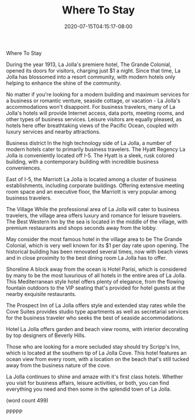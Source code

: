 ﻿---
title: "Where To Stay"
date: 2020-07-15T04:15:17-08:00
description: "La Jolla California Tips for Web Success"
featured_image: "/images/La Jolla California.jpg"
tags: ["La Jolla California"]
---

Where To Stay

During the year 1913, La Jolla's premiere hotel, The
Grande Colonial, opened its doors for visitors,
charging just $1 a night.  Since that time, La 
Jolla has blossomed into a resort community, with
modern hotels only helping to enhance the shine
of the community.

No matter if you're looking for a modern building
and maximum services for a business or romantic 
venture, seaside cottage, or vacation - La Jolla's
accommodations won't disappoint.  For business
travelers, many of La Jolla's hotels will provide
Internet access, data ports, meeting rooms, and
other types of business services.  Leisure visitors
are equally pleased, as hotels here offer breathtaking
views of the Pacific Ocean, coupled with luxury
services and nearby attractions.

Business district
In the high technology side of La Jolla, a number
of modern hotels cater to primarily business 
travelers.  The Hyatt Regency La Jolla is 
conveniently located off I-5.  The Hyatt is a sleek,
rusk colored building, with a contemporary building
with incredible business conveniences.

East of I-5, the Marriott La Jolla is located among
a cluster of business establishments, including
corporate buildings.  Offering extensive meeting
room space and an executive floor, the Marriott is
very popular among business travelers.

The Village
While the professional area of La Jolla will cater
to business travelers, the village area offers
luxury and romance for leisure travelers.  The
Best Western Inn by the sea is located in the middle
of the village, with premium restaurants and shops
seconds away from the lobby.

May consider the most famous hotel in the village
area to be The Grande Colonial, which is very well
known for its $1 per day rate upon opening.  The
historical building has been renovated several
times, now with beach views and in close proximity
to the best dining room La Jolla has to offer.

Shoreline
A block away from the ocean is Hotel Parisi, which
is considered by many to be the most luxurious of
all hotels in the entire area of La Jolla.  This
Mediterranean style hotel offers plenty of elegance,
from the flowing fountain outdoors to the VIP 
seating that's provided for hotel guests at the
nearby exquisite restaurants.

The Prospect Inn of La Jolla offers style and 
extended stay rates while the Cove Suites provides
studio type apartments as well as secretarial 
services for the business traveler who seeks the
best of seaside accommodations.

Hotel La Jolla offers garden and beach view rooms,
with interior decorating by top designers of 
Beverly Hills.  

Those who are looking for a more secluded stay 
should try Scripp's Inn, which is located at the
southern tip of La Jolla Cove.  This hotel features
an ocean view from every room, with a location
on the beach that's still tucked away from the
business nature of the cove.

La Jolla continues to shine and amaze with it's
first class hotels.  Whether you visit for business
affairs, leisure activities, or both, you can find
everything you need and then some in the splendid
town of La Jolla.

(word count 499)

PPPPP
